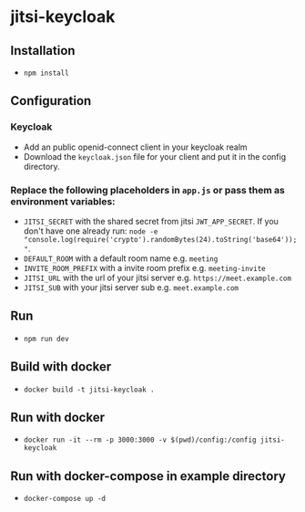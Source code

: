 # jitsi-keycloak

## Installation

- `npm install`

## Configuration

### Keycloak

- Add an public openid-connect client in your keycloak realm
- Download the `keycloak.json` file for your client and put it in the config directory.

### Replace the following placeholders in `app.js` or pass them as environment variables:

- `JITSI_SECRET` with the shared secret from jitsi `JWT_APP_SECRET`. If you don't have one already run: `node -e "console.log(require('crypto').randomBytes(24).toString('base64'));"`.
- `DEFAULT_ROOM` with a default room name e.g. `meeting`
- `INVITE_ROOM_PREFIX` with a invite room prefix e.g. `meeting-invite`
- `JITSI_URL` with the url of your jitsi server e.g. `https://meet.example.com`
- `JITSI_SUB` with your jitsi server sub e.g. `meet.example.com`

## Run

- `npm run dev`

## Build with docker

- `docker build -t jitsi-keycloak .`

## Run with docker

- `docker run -it --rm -p 3000:3000 -v $(pwd)/config:/config jitsi-keycloak`

## Run with docker-compose in example directory

- `docker-compose up -d`
